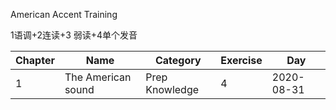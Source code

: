 American Accent Training

1语调+2连读+3 弱读+4单个发音


Chapter | Name | Category | Exercise | Day |
---- | ---- | ---- | ---- | ---- |
1 | The American sound | Prep Knowledge | 4 | 2020-08-31 |
